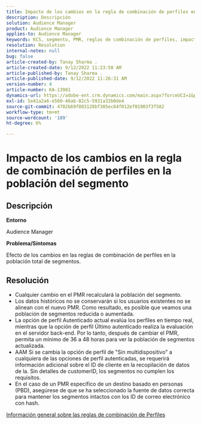 ```yaml
---
title: Impacto de los cambios en la regla de combinación de perfiles en la población del segmento
description: Descripción
solution: Audience Manager
product: Audience Manager
applies-to: Audience Manager
keywords: KCS, segmento, PMR, reglas de combinación de perfiles, impacto, población total, población en tiempo real, población, cambio
resolution: Resolution
internal-notes: null
bug: false
article-created-by: Tanay Sharma .
article-created-date: 9/12/2022 11:23:50 AM
article-published-by: Tanay Sharma .
article-published-date: 9/12/2022 11:26:31 AM
version-number: 4
article-number: KA-13981
dynamics-url: https://adobe-ent.crm.dynamics.com/main.aspx?forceUCI=1&pagetype=entityrecord&etn=knowledgearticle&id=02c0eb5d-8d32-ed11-9db1-002248086735
exl-id: 5e41a2a6-e560-46ab-82c5-5931a32b0de4
source-git-commit: 4702b69f883128bf305ec64f012ef01903f3f582
workflow-type: tm+mt
source-wordcount: '189'
ht-degree: 6%

---
```


# Impacto de los cambios en la regla de combinación de perfiles en la población del segmento

## Descripción


<b>Entorno</b>

Audience Manager



<b>Problema/Síntomas</b>

Efecto de los cambios en las reglas de combinación de perfiles en la población total de segmentos.


## Resolución


- Cualquier cambio en el PMR recalculará la población del segmento.
- Los datos históricos no se conservarán si los usuarios existentes no se alinean con el nuevo PMR. Como resultado, es posible que veamos una población de segmentos reducida o aumentada.
- La opción de perfil Autenticado actual evalúa los perfiles en tiempo real, mientras que la opción de perfil Último autenticado realiza la evaluación en el servidor back-end. Por lo tanto, después de cambiar el PMR, permita un mínimo de 36 a 48 horas para ver la población de segmentos actualizada.
- AAM Si se cambia la opción de perfil de &quot;Sin multidispositivo&quot; a cualquiera de las opciones de perfil autenticadas, se requerirá información adicional sobre el ID de cliente en la recopilación de datos de la. Sin detalles de customerID, los segmentos no cumplen los requisitos.
- En el caso de un PMR específico de un destino basado en personas (PBD), asegúrese de que se ha seleccionado la fuente de datos correcta para mantener los segmentos intactos con los ID de correo electrónico con hash.




[Información general sobre las reglas de combinación de Perfiles](https://experienceleague.adobe.com/docs/audience-manager/user-guide/features/profile-merge-rules/merge-rules-overview.html?lang=en)
